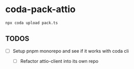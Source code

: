 # coda-pack-attio

```sh
npx coda upload pack.ts
```


## TODOS

- [ ] Setup pnpm monorepo and see if it works with coda cli
  - [ ] Refactor attio-client into its own repo

